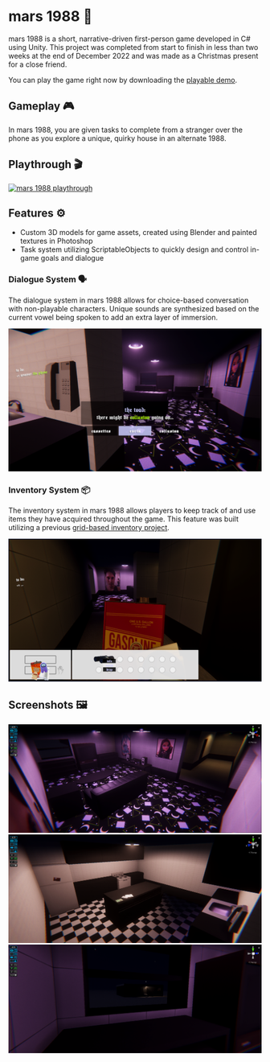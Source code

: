 # mars 1988 🌌

mars 1988 is a short, narrative-driven first-person game developed in C# using Unity. This project was completed from start to finish in less than two weeks at the end of December 2022 and was made as a Christmas present for a close friend.

You can play the game right now by downloading the [playable demo](https://github.com/gothmommysim/mars1988/releases/download/v1.0.0/mars1988-censored.zip).


## Gameplay 🎮

In mars 1988, you are given tasks to complete from a stranger over the phone as you explore a unique, quirky house in an alternate 1988.

## Playthrough 🎬


[![mars 1988 playthrough](https://user-images.githubusercontent.com/14210389/213978706-15f1e654-f1d7-4aa3-84b9-603cafc96557.png)](https://www.youtube.com/watch?v=-MKbHg5tsYg)

## Features ⚙️

- Custom 3D models for game assets, created using Blender and painted textures in Photoshop
- Task system utilizing ScriptableObjects to quickly design and control in-game goals and dialogue

### Dialogue System 🗣

The dialogue system in mars 1988 allows for choice-based conversation with non-playable characters. Unique sounds are synthesized based on the current vowel being spoken to add an extra layer of immersion.

![Image of dialogue system](https://raw.githubusercontent.com/gothmommysim/mars1988/main/gitmedia/marsdialoguescreenshot.png)

### Inventory System 📦

The inventory system in mars 1988 allows players to keep track of and use items they have acquired throughout the game.
This feature was built utilizing a previous [grid-based inventory project](https://github.com/gothmommysim/Matryoshka-style-Grid-based-Inventory).

![Image of inventory system](https://raw.githubusercontent.com/gothmommysim/mars1988/main/gitmedia/marsinventoryscreenshot.png)

## Screenshots 🖼

![Image of in-game area](https://raw.githubusercontent.com/gothmommysim/mars1988/main/gitmedia/marslivingroom.png)
![Image of in-game area](https://raw.githubusercontent.com/gothmommysim/mars1988/main/gitmedia/marskitchen.png)
![Image of in-game area](https://raw.githubusercontent.com/gothmommysim/mars1988/main/gitmedia/marsevrin.png)

